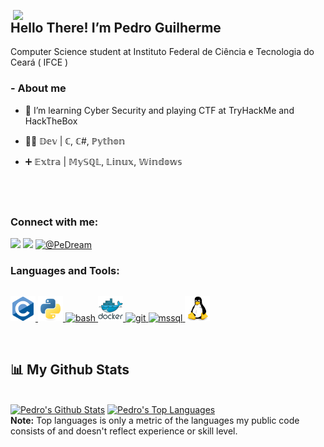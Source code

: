 
<img align="right" width="500px"
					src="https://github.com/abhisheknaiidu/abhisheknaiidu/raw/master/code.gif?raw=true"/> 

## Hello There! I’m Pedro Guilherme
   Computer Science student at Instituto Federal de Ciência e Tecnologia do Ceará ( IFCE )
###   - About me

- 🌱 I’m learning Cyber Security and playing CTF at TryHackMe and HackTheBox

- 🐱‍👤 𝔻𝕖𝕧 |  ℂ, ℂ#, ℙ𝕪𝕥𝕙𝕠𝕟

- ➕ 𝔼𝕩𝕥𝕣𝕒 | 𝕄𝕪𝕊ℚ𝕃, 𝕃𝕚𝕟𝕦𝕩, 𝕎𝕚𝕟𝕕𝕠𝕨𝕤


<br><br>
##
<h3 align="left">Connect with me:</h3>
<div style="display: inline-block">
<a href="https://www.linkedin.com/in/pedroguilherme09/" target="_blank"><img src="https://img.shields.io/badge/-LinkedIn-%230077B5?style=for-the-badge&logo=linkedin&logoColor=white" target="_blank"></a>
<a href = "mailto:pedrog.olegario@gmail.com"><img src="https://img.shields.io/badge/-Gmail-%23333?style=for-the-badge&logo=gmail&logoColor=white" target="_blank"></a>
<a href="https://medium.com/@PeDream" target="blank"><img src="https://raw.githubusercontent.com/rahuldkjain/github-profile-readme-generator/master/src/images/icons/Social/medium.svg" alt="@PeDream" height="30" width="40" /></a>

</div>	

<h3 align="left">Languages and Tools:</h3>
<div style="display: inline-block">
<p align="left"> </a> <a href="https://www.cprogramming.com/" target="_blank" rel="noreferrer"> <img src="https://raw.githubusercontent.com/devicons/devicon/master/icons/c/c-original.svg" alt="c" width="40" height="40"/> </a> <a href="https://www.python.org" target="_blank" rel="noreferrer"> <img src="https://raw.githubusercontent.com/devicons/devicon/master/icons/python/python-original.svg" alt="python" width="40" height="40"/> </a> <a href="https://www.gnu.org/software/bash/" target="_blank" rel="noreferrer"> <img src="https://www.vectorlogo.zone/logos/gnu_bash/gnu_bash-icon.svg" alt="bash" width="40" height="40"/> </a> <a href="https://www.docker.com/" target="_blank" rel="noreferrer"> <img src="https://raw.githubusercontent.com/devicons/devicon/master/icons/docker/docker-original-wordmark.svg" alt="docker" width="40" height="40"/> </a> <a href="https://git-scm.com/" target="_blank" rel="noreferrer"> <img src="https://www.vectorlogo.zone/logos/git-scm/git-scm-icon.svg" alt="git" width="40" height="40"/> </a> <a href="https://www.microsoft.com/en-us/sql-server" target="_blank" rel="noreferrer"> <img src="https://www.svgrepo.com/show/303229/microsoft-sql-server-logo.svg" alt="mssql" width="40" height="40"/> </a> <a href="https://www.linux.org/" target="_blank" rel="noreferrer"> <img src="https://raw.githubusercontent.com/devicons/devicon/master/icons/linux/linux-original.svg" alt="linux" width="40" height="40"/> </a> </p>

<br>

<h2 align="left">📊 My Github Stats</h2>
 <br/>
    <a href="https://github.com/pedrog09/github-readme-stats"><img alt="Pedro's Github Stats" src="https://github-readme-stats.vercel.app/api?username=pedrog09&show_icons=true&count_private=true&theme=react&hide_border=true&bg_color=0D1117" /></a>
  <a href="https://github.com/pedrog09/github-readme-stats"><img alt="Pedro's Top Languages" src="https://github-readme-stats.vercel.app/api/top-langs/?username=pedrog09&langs_count=8&count_private=true&layout=compact&theme=react&hide_border=true&bg_color=0D1117" /></a>
  <br/>
  <b>Note:</b> Top languages is only a metric of the languages my public code consists of and doesn't reflect experience or skill level.
  
  
<br/><br/>
<!--- <a href="https://github.com/pedrog09/github-readme-activity-graph"><img alt="Pedro's Activity Graph" src="https://activity-graph.herokuapp.com/graph?username=pedrog09&bg_color=0D1117&color=5BCDEC&line=5BCDEC&point=FFFFFF&hide_border=true" /></a> 



<br/>
<br/>
<p align="left"> <img src="https://komarev.com/ghpvc/?username=pedrog09&label=Profile%20views&color=129e00&style=plastic" alt="Pedro" /> </p>


   video bom


<img src="https://raw.githubusercontent.com/MartinHeinz/MartinHeinz/master/wave.gif" width="10px"> maozinha


<!---
pedrog09/pedrog09 is a ✨ special ✨ repository because its `README.md` (this file) appears on your GitHub profile.
You can click the Preview link to take a look at your changes.
--->
